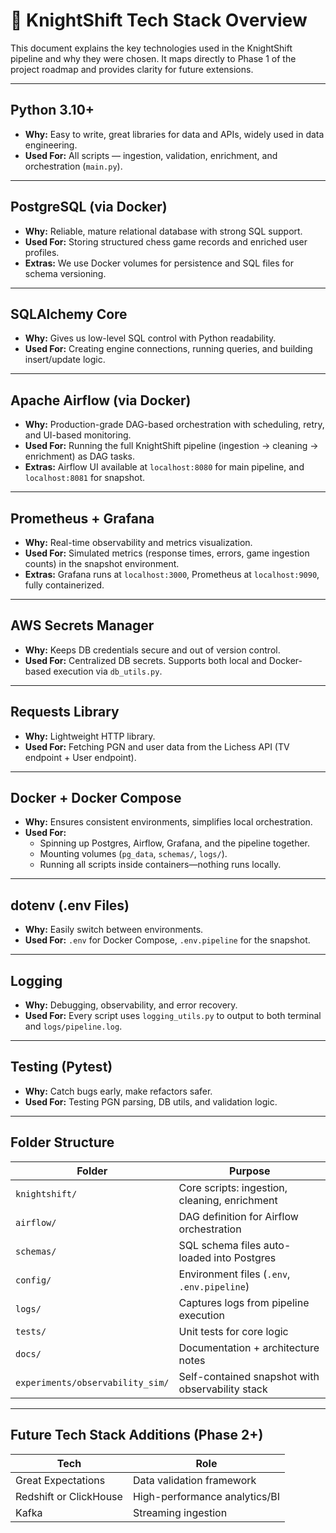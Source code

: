# 🧱 KnightShift Tech Stack Overview

This document explains the key technologies used in the KnightShift pipeline and why they were chosen. It maps directly to Phase 1 of the project roadmap and provides clarity for future extensions.

---

## Python 3.10+
- **Why:** Easy to write, great libraries for data and APIs, widely used in data engineering.
- **Used For:** All scripts — ingestion, validation, enrichment, and orchestration (`main.py`).

---

## PostgreSQL (via Docker)
- **Why:** Reliable, mature relational database with strong SQL support.
- **Used For:** Storing structured chess game records and enriched user profiles.
- **Extras:** We use Docker volumes for persistence and SQL files for schema versioning.

---

## SQLAlchemy Core
- **Why:** Gives us low-level SQL control with Python readability.
- **Used For:** Creating engine connections, running queries, and building insert/update logic.

---

## Apache Airflow (via Docker)
- **Why:** Production-grade DAG-based orchestration with scheduling, retry, and UI-based monitoring.
- **Used For:** Running the full KnightShift pipeline (ingestion → cleaning → enrichment) as DAG tasks.
- **Extras:** Airflow UI available at `localhost:8080` for main pipeline, and `localhost:8081` for snapshot.

---

## Prometheus + Grafana
- **Why:** Real-time observability and metrics visualization.
- **Used For:** Simulated metrics (response times, errors, game ingestion counts) in the snapshot environment.
- **Extras:** Grafana runs at `localhost:3000`, Prometheus at `localhost:9090`, fully containerized.

---

## AWS Secrets Manager
- **Why:** Keeps DB credentials secure and out of version control.
- **Used For:** Centralized DB secrets. Supports both local and Docker-based execution via `db_utils.py`.

---

## Requests Library
- **Why:** Lightweight HTTP library.
- **Used For:** Fetching PGN and user data from the Lichess API (TV endpoint + User endpoint).

---

## Docker + Docker Compose
- **Why:** Ensures consistent environments, simplifies local orchestration.
- **Used For:**
  - Spinning up Postgres, Airflow, Grafana, and the pipeline together.
  - Mounting volumes (`pg_data`, `schemas/`, `logs/`).
  - Running all scripts inside containers—nothing runs locally.

---

## dotenv (.env Files)
- **Why:** Easily switch between environments.
- **Used For:** `.env` for Docker Compose, `.env.pipeline` for the snapshot.

---

## Logging
- **Why:** Debugging, observability, and error recovery.
- **Used For:** Every script uses `logging_utils.py` to output to both terminal and `logs/pipeline.log`.

---

## Testing (Pytest)
- **Why:** Catch bugs early, make refactors safer.
- **Used For:** Testing PGN parsing, DB utils, and validation logic.

---

## Folder Structure
| Folder | Purpose |
|--------|---------|
| `knightshift/` | Core scripts: ingestion, cleaning, enrichment |
| `airflow/` | DAG definition for Airflow orchestration |
| `schemas/` | SQL schema files auto-loaded into Postgres |
| `config/` | Environment files (`.env`, `.env.pipeline`) |
| `logs/` | Captures logs from pipeline execution |
| `tests/` | Unit tests for core logic |
| `docs/` | Documentation + architecture notes |
| `experiments/observability_sim/` | Self-contained snapshot with observability stack |

---

## Future Tech Stack Additions (Phase 2+)
| Tech | Role |
|------|------|
| Great Expectations | Data validation framework |
| Redshift or ClickHouse | High-performance analytics/BI |
| Kafka | Streaming ingestion |
